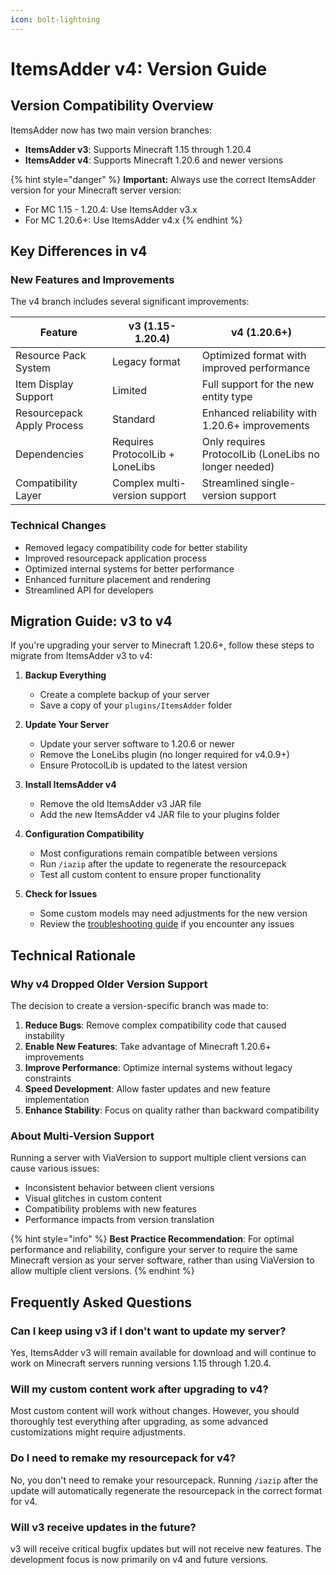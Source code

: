 ```yaml
---
icon: bolt-lightning
---
```


# ItemsAdder v4: Version Guide

## Version Compatibility Overview

ItemsAdder now has two main version branches:

- **ItemsAdder v3**: Supports Minecraft 1.15 through 1.20.4
- **ItemsAdder v4**: Supports Minecraft 1.20.6 and newer versions

{% hint style="danger" %}
**Important:** Always use the correct ItemsAdder version for your Minecraft server version:

- For MC 1.15 - 1.20.4: Use ItemsAdder v3.x
- For MC 1.20.6+: Use ItemsAdder v4.x
  {% endhint %}

## Key Differences in v4

### New Features and Improvements

The v4 branch includes several significant improvements:

| Feature                    | v3 (1.15-1.20.4)                | v4 (1.20.6+)                                          |
| -------------------------- | ------------------------------- | ----------------------------------------------------- |
| Resource Pack System       | Legacy format                   | Optimized format with improved performance            |
| Item Display Support       | Limited                         | Full support for the new entity type                  |
| Resourcepack Apply Process | Standard                        | Enhanced reliability with 1.20.6+ improvements        |
| Dependencies               | Requires ProtocolLib + LoneLibs | Only requires ProtocolLib (LoneLibs no longer needed) |
| Compatibility Layer        | Complex multi-version support   | Streamlined single-version support                    |

### Technical Changes

- Removed legacy compatibility code for better stability
- Improved resourcepack application process
- Optimized internal systems for better performance
- Enhanced furniture placement and rendering
- Streamlined API for developers

## Migration Guide: v3 to v4

If you're upgrading your server to Minecraft 1.20.6+, follow these steps to migrate from ItemsAdder v3 to v4:

1. **Backup Everything**

   - Create a complete backup of your server
   - Save a copy of your `plugins/ItemsAdder` folder

2. **Update Your Server**

   - Update your server software to 1.20.6 or newer
   - Remove the LoneLibs plugin (no longer required for v4.0.9+)
   - Ensure ProtocolLib is updated to the latest version

3. **Install ItemsAdder v4**

   - Remove the old ItemsAdder v3 JAR file
   - Add the new ItemsAdder v4 JAR file to your plugins folder

4. **Configuration Compatibility**

   - Most configurations remain compatible between versions
   - Run `/iazip` after the update to regenerate the resourcepack
   - Test all custom content to ensure proper functionality

5. **Check for Issues**
   - Some custom models may need adjustments for the new version
   - Review the [troubleshooting guide](identify-why-textures-are-not-shown.md) if you encounter any issues

## Technical Rationale

### Why v4 Dropped Older Version Support

The decision to create a version-specific branch was made to:

1. **Reduce Bugs**: Remove complex compatibility code that caused instability
2. **Enable New Features**: Take advantage of Minecraft 1.20.6+ improvements
3. **Improve Performance**: Optimize internal systems without legacy constraints
4. **Speed Development**: Allow faster updates and new feature implementation
5. **Enhance Stability**: Focus on quality rather than backward compatibility

### About Multi-Version Support

Running a server with ViaVersion to support multiple client versions can cause various issues:

- Inconsistent behavior between client versions
- Visual glitches in custom content
- Compatibility problems with new features
- Performance impacts from version translation

{% hint style="info" %}
**Best Practice Recommendation**: For optimal performance and reliability, configure your server to require the same Minecraft version as your server software, rather than using ViaVersion to allow multiple client versions.
{% endhint %}

## Frequently Asked Questions

### Can I keep using v3 if I don't want to update my server?

Yes, ItemsAdder v3 will remain available for download and will continue to work on Minecraft servers running versions 1.15 through 1.20.4.

### Will my custom content work after upgrading to v4?

Most custom content will work without changes. However, you should thoroughly test everything after upgrading, as some advanced customizations might require adjustments.

### Do I need to remake my resourcepack for v4?

No, you don't need to remake your resourcepack. Running `/iazip` after the update will automatically regenerate the resourcepack in the correct format for v4.

### Will v3 receive updates in the future?

v3 will receive critical bugfix updates but will not receive new features. The development focus is now primarily on v4 and future versions.
